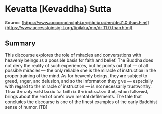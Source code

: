 # Kevatta (Kevaddha) Sutta

Source: [https://www.accesstoinsight.org/tipitaka/mn/dn.11.0.than.html](https://www.accesstoinsight.org/tipitaka/mn/dn.11.0.than.html)

## Summary
This discourse explores the role of miracles and conversations with heavenly beings as a possible basis for faith and belief. The Buddha does not deny the reality of such experiences, but he points out that — of all possible miracles — the only reliable one is the miracle of instruction in the proper training of the mind. As for heavenly beings, they are subject to greed, anger, and delusion, and so the information they give — especially with regard to the miracle of instruction — is not necessarily trustworthy. Thus the only valid basis for faith is the instruction that, when followed, brings about the end of one's own mental defilements. The tale that concludes the discourse is one of the finest examples of the early Buddhist sense of humor. [TB]